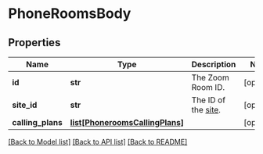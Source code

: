 # PhoneRoomsBody

## Properties
Name | Type | Description | Notes
------------ | ------------- | ------------- | -------------
**id** | **str** | The Zoom Room ID. | [optional] 
**site_id** | **str** | The ID of the [site](https://support.zoom.us/hc/en-us/articles/360020809672-Managing-Multiple-Sites). | [optional] 
**calling_plans** | [**list[PhoneroomsCallingPlans]**](PhoneroomsCallingPlans.md) |  | [optional] 

[[Back to Model list]](../README.md#documentation-for-models) [[Back to API list]](../README.md#documentation-for-api-endpoints) [[Back to README]](../README.md)

